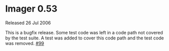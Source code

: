 # Imager 0.53

Released 26 Jul 2006

This is a bugfix release.
Some test code was left in a code path not covered by the test suite. A test was added to cover this code path and the test code was removed. [#99](https://github.com/tonycoz/imager/issues/99)